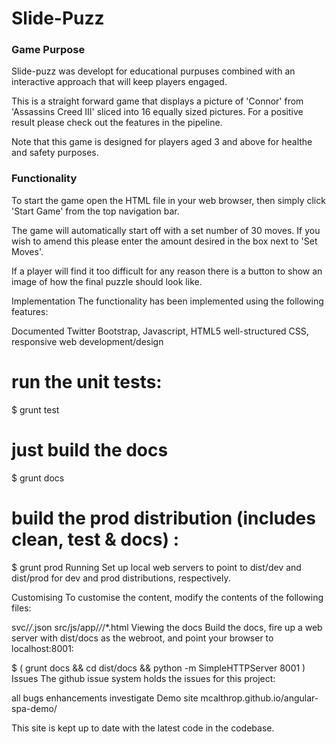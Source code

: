 # Slide-Puzz

### Game Purpose

Slide-puzz was developt for educational purpuses combined with an interactive approach that will keep players engaged.

This is a straight forward game that displays a picture of 'Connor' from 'Assassins Creed III' sliced into 16 equally sized pictures. For a positive result please check out the features in the pipeline.

Note that this game is designed for players aged 3 and above for healthe and safety purposes.

### Functionality

To start the game open the HTML file in your web browser, then simply click 'Start Game' from the top navigation bar. 

The game will automatically start off with a set number of 30 moves. If you wish to amend this please enter the amount desired in the box next to 'Set Moves'.

If a player will find it too difficult for any reason there is a button to show an image of how the final puzzle should look like.

Implementation
The functionality has been implemented using the following features:

Documented
Twitter Bootstrap, 
Javascript, HTML5
well-structured CSS, responsive web development/design

# run the unit tests:
$ grunt test
# just build the docs
$ grunt docs
# build the prod distribution (includes clean, test & docs) :
$ grunt prod
Running
Set up local web servers to point to dist/dev and dist/prod for dev and prod distributions, respectively.

Customising
To customise the content, modify the contents of the following files:

svc/*/*.json
src/js/app/*/*/*.html
Viewing the docs
Build the docs, fire up a web server with dist/docs as the webroot, and point your browser to localhost:8001:

$ ( grunt docs && cd dist/docs && python -m SimpleHTTPServer 8001 )
Issues
The github issue system holds the issues for this project:

all
bugs
enhancements
investigate
Demo site
mcalthrop.github.io/angular-spa-demo/

This site is kept up to date with the latest code in the codebase.